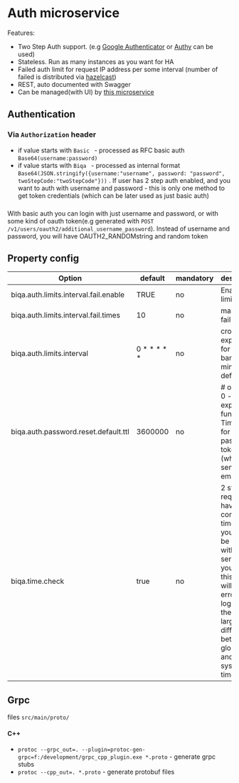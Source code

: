 # Auth microservice

Features:

 - Two Step Auth support. (e.g [Google Authenticator](https://play.google.com/store/apps/details?id=com.google.android.apps.authenticator2&hl=en) or [Authy](https://www.authy.com/) can be used)
 - Stateless. Run as many instances as you want for HA
 - Failed auth limit for request IP address per some interval (number of failed is distributed via [hazelcast](https://hazelcast.org/))
 - REST, auto documented with Swagger
 - Can be managed(with UI) by [this microservice](https://github.com/biqasoft/manage-microservices)

## Authentication

### Via `Authorization` header

  - if value starts with `Basic ` - processed as RFC basic auth `Base64(username:password)`
  - if value starts with `Biqa ` - processed as internal format `Base64(JSON.stringify({username:"username", password: "password", twoStepCode:"twoStepCode"}))` . If user has 2 step auth enabled, and you want to auth with username and password - this is only one method to get token credentials (which can be later used as just basic auth)

###

 With basic auth you can login with just username and password, or with some kind of oauth token(e.g generated with `POST /v1/users/oauth2/additional_username_password`). Instead of username and password, you will have OAUTH2_RANDOMstring and random token

## Property config

| Option                                           | default                                           | mandatory | description                                                                                                                                                                                             |
| ------------------------------------------------ | ------------------------------------------------- | --------- | ------------------------------------------------------------------------------------------------- |
| biqa.auth.limits.interval.fail.enable            |   TRUE                                            |    no     | Enable fail limit
| biqa.auth.limits.interval.fail.times             |   10                                              |    no     | max times fail limit
| biqa.auth.limits.interval                        |   0 * * * * *                                     |    no     | cron expression for clear ban (1 minute default)
| biqa.auth.password.reset.default.ttl             |   3600000                                         |    no     | # one hour; 0 - disable expired function. Time to live for reset password token (which e.g sent via email)
| biqa.time.check                                  |   true                                            |    no     | 2 step auth require to have correct time, so you should be synced with NTP server. If you enable this, you will get errors in logger, if there are large difference between global time and local system time
 
## Grpc

 files `src/main/proto/`

#### C++
  - `protoc --grpc_out=. --plugin=protoc-gen-grpc=f:/development/grpc_cpp_plugin.exe *.proto` - generate grpc stubs
  - `protoc --cpp_out=. *.proto` - generate protobuf files
  